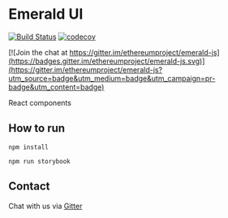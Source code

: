 # Emerald UI
[![Build Status](https://travis-ci.org/ETCDEVTeam/emerald-js-ui.svg?branch=master)](https://travis-ci.org/ETCDEVTeam/emerald-js-ui)
[![codecov](https://codecov.io/gh/ETCDEVTeam/emerald-js-ui/branch/master/graph/badge.svg)](https://codecov.io/gh/ETCDEVTeam/emerald-js-ui)

[![Join the chat at https://gitter.im/ethereumproject/emerald-js](https://badges.gitter.im/ethereumproject/emerald-js.svg)](https://gitter.im/ethereumproject/emerald-js?utm_source=badge&utm_medium=badge&utm_campaign=pr-badge&utm_content=badge)


React components

## How to run
`npm install`

`npm run storybook`

## Contact
Chat with us via [Gitter](https://gitter.im/ethereumproject/emerald-wallet)
